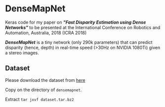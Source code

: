 # DenseMapNet
Keras code for my paper on **_"Fast Disparity Estimation using Dense Networks"_** to be presented at the International Conference on Robotics and Automation, Australia, 2018 (ICRA 2018)

**_DenseMapNet_** is a tiny network (only 290k parameters) that can predict disparity (hence, depth) in real-time speed (>30Hz on NVIDIA 1080Ti) given a stereo images.



## Dataset
Please download the dataset from [here](https://drive.google.com/file/d/1zifkJ0duFQAmfZhrr_sOkxOE6qxOc1sT/view?usp=sharing)

Copy on the directory of `densemapnet`.

Extract `tar jxvf dataset.tar.bz2`
